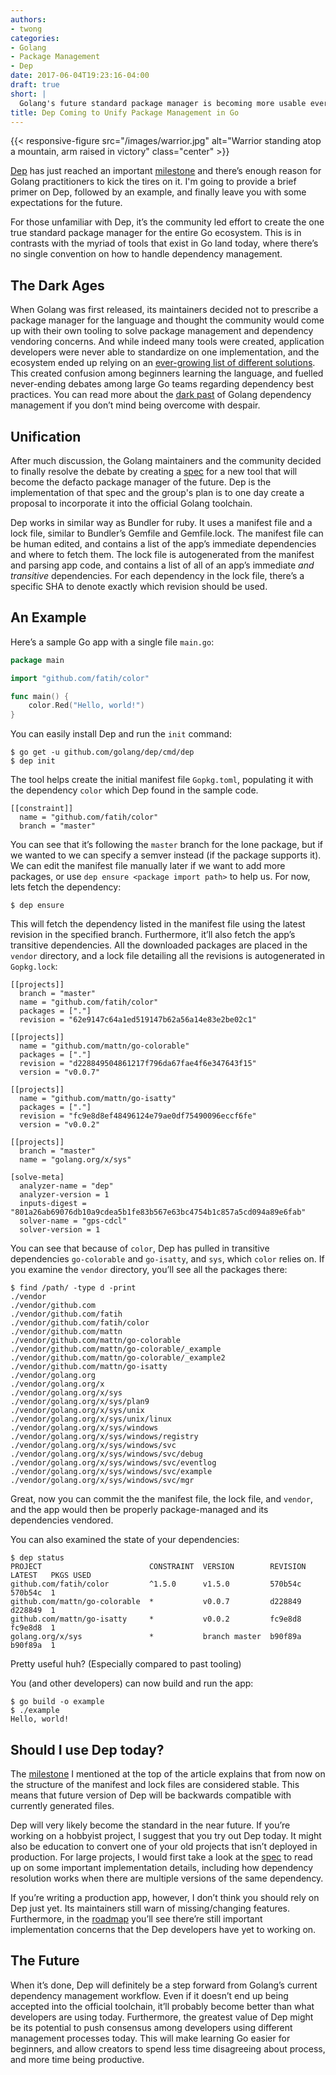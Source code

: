 ```yaml
---
authors:
- twong
categories:
- Golang
- Package Management
- Dep
date: 2017-06-04T19:23:16-04:00
draft: true
short: |
  Golang's future standard package manager is becoming more usable everyday. Here's why it's necessary and how you can try it out today.
title: Dep Coming to Unify Package Management in Go
---
```


{{< responsive-figure src="/images/warrior.jpg" alt="Warrior standing atop a mountain, arm raised in victory" class="center" >}}

[Dep](https://github.com/golang/dep) has just reached an important [milestone](https://github.com/golang/dep/issues/276) and there’s enough reason for Golang practitioners to kick the tires on it. I'm going to provide a brief primer on Dep, followed by an example, and finally leave you with some expectations for the future.

For those unfamiliar with Dep, it’s the community led effort to create the one true standard package manager for the entire Go ecosystem. This is in contrasts with the myriad of tools that exist in Go land today, where there’s no single convention on how to handle dependency management.

## The Dark Ages
When Golang was first released, its maintainers decided not to prescribe a package manager for the language and thought the community would come up with their own tooling to solve package management and dependency vendoring concerns. And while indeed many tools were created, application developers were never able to standardize on one implementation, and the ecosystem ended up relying on an [ever-growing list of different solutions](https://github.com/golang/go/wiki/PackageManagementTools). This created confusion among beginners learning the language, and fuelled never-ending debates among large Go teams regarding dependency best practices. You can read more about the [dark past](https://blog.gopheracademy.com/advent-2016/saga-go-dependency-management/) of Golang dependency management if you don’t mind being overcome with despair.

## Unification
After much discussion, the Golang maintainers and the community decided to finally resolve the debate by creating a [spec](https://docs.google.com/document/d/1qnmjwfMmvSCDaY4jxPmLAccaaUI5FfySNE90gB0pTKQ/edit?disco=AAAAA27AQws) for a new tool that will become the defacto package manager of the future. Dep is the implementation of that spec and the group's plan is to one day create a proposal to incorporate it into the official Golang toolchain.

Dep works in similar way as Bundler for ruby. It uses a manifest file and a lock file, similar to Bundler’s Gemfile and Gemfile.lock. The manifest file can be human edited, and contains a list of the app’s immediate dependencies and where to fetch them. The lock file is autogenerated from the manifest and parsing app code, and contains a list of all of an app’s immediate *and transitive* dependencies. For each dependency in the lock file, there’s a specific SHA to denote exactly which revision should be used.

## An Example
Here’s a sample Go app with a single file `main.go`:

```Go
package main

import "github.com/fatih/color"

func main() {
    color.Red("Hello, world!")
}
```

You can easily install Dep and run the `init` command:

```
$ go get -u github.com/golang/dep/cmd/dep
$ dep init
```

The tool helps create the initial manifest file `Gopkg.toml`, populating it with the dependency `color` which Dep found in the sample code.

```
[[constraint]]
  name = "github.com/fatih/color"
  branch = "master"
```

You can see that it’s following the `master` branch for the lone package, but if we wanted to we can specify a semver instead (if the package supports it). We can edit the manifest file manually later if we want to add more packages, or use `dep ensure <package import path>` to help us. For now, lets fetch the dependency:

```
$ dep ensure
```

This will fetch the dependency listed in the manifest file using the latest revision in the specified branch. Furthermore, it’ll also fetch the app’s transitive dependencies. All the downloaded packages are placed in the `vendor` directory, and a lock file detailing all the revisions is autogenerated in `Gopkg.lock`:

```
[[projects]]
  branch = "master"
  name = "github.com/fatih/color"
  packages = ["."]
  revision = "62e9147c64a1ed519147b62a56a14e83e2be02c1"

[[projects]]
  name = "github.com/mattn/go-colorable"
  packages = ["."]
  revision = "d228849504861217f796da67fae4f6e347643f15"
  version = "v0.0.7"

[[projects]]
  name = "github.com/mattn/go-isatty"
  packages = ["."]
  revision = "fc9e8d8ef48496124e79ae0df75490096eccf6fe"
  version = "v0.0.2"

[[projects]]
  branch = "master"
  name = "golang.org/x/sys"

[solve-meta]
  analyzer-name = "dep"
  analyzer-version = 1
  inputs-digest = "801a26ab69076db10a9cdea5b1fe83b567e63bc4754b1c857a5cd094a89e6fab"
  solver-name = "gps-cdcl"
  solver-version = 1
```

You can see that because of `color`, Dep has pulled in transitive dependencies `go-colorable` and `go-isatty`, and `sys`, which `color` relies on. If you examine the `vendor` directory, you’ll see all the packages there:

```
$ find /path/ -type d -print
./vendor
./vendor/github.com
./vendor/github.com/fatih
./vendor/github.com/fatih/color
./vendor/github.com/mattn
./vendor/github.com/mattn/go-colorable
./vendor/github.com/mattn/go-colorable/_example
./vendor/github.com/mattn/go-colorable/_example2
./vendor/github.com/mattn/go-isatty
./vendor/golang.org
./vendor/golang.org/x
./vendor/golang.org/x/sys
./vendor/golang.org/x/sys/plan9
./vendor/golang.org/x/sys/unix
./vendor/golang.org/x/sys/unix/linux
./vendor/golang.org/x/sys/windows
./vendor/golang.org/x/sys/windows/registry
./vendor/golang.org/x/sys/windows/svc
./vendor/golang.org/x/sys/windows/svc/debug
./vendor/golang.org/x/sys/windows/svc/eventlog
./vendor/golang.org/x/sys/windows/svc/example
./vendor/golang.org/x/sys/windows/svc/mgr
```

Great, now you can commit the the manifest file, the lock file, and `vendor`, and the app would then be properly package-managed and its dependencies vendored.

You can also examined the state of your dependencies:

```
$ dep status
PROJECT                        CONSTRAINT  VERSION        REVISION  LATEST   PKGS USED
github.com/fatih/color         ^1.5.0      v1.5.0         570b54c   570b54c  1
github.com/mattn/go-colorable  *           v0.0.7         d228849   d228849  1
github.com/mattn/go-isatty     *           v0.0.2         fc9e8d8   fc9e8d8  1
golang.org/x/sys               *           branch master  b90f89a   b90f89a  1
```

Pretty useful huh? (Especially compared to past tooling)

You (and other developers) can now build and run the app:

```
$ go build -o example
$ ./example
Hello, world!
```


## Should I use Dep today?
The [milestone](https://github.com/golang/dep/issues/276) I mentioned at the top of the article explains that from now on the structure of the manifest and lock files are considered stable. This means that future version of Dep will be backwards compatible with currently generated files.

Dep will very likely become the standard in the near future. If you’re working on a hobbyist project, I suggest that you try out Dep today. It might also be education to convert one of your old projects that isn’t deployed in production. For large projects, I would first take a look at the [spec](https://docs.google.com/document/d/1qnmjwfMmvSCDaY4jxPmLAccaaUI5FfySNE90gB0pTKQ/edit?usp=sharing) to read up on some important implementation details, including how dependency resolution works when there are multiple versions of the same dependency.

If you’re writing a production app, however, I don’t think you should rely on Dep just yet. Its maintainers still warn of missing/changing features. Furthermore, in the [roadmap](https://github.com/golang/dep/wiki/Roadmap) you’ll see there’re still important implementation concerns that the Dep developers have yet to working on.

## The Future
When it’s done, Dep will definitely be a step forward from Golang’s current dependency management workflow. Even if it doesn’t end up being accepted into the official toolchain, it’ll probably become better than what developers are using today. Furthermore, the greatest value of Dep might be its potential to push consensus among developers using different management processes today. This will make learning Go easier for beginners, and allow creators to spend less time disagreeing about process, and more time being productive.


